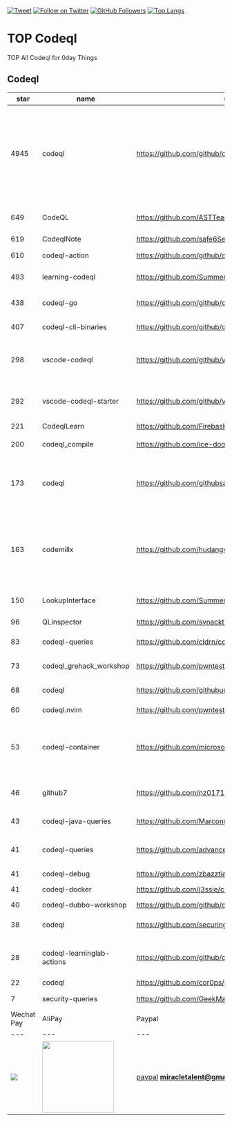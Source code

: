 [![Tweet](https://img.shields.io/twitter/url/http/Hktalent3135773.svg?style=social)](https://twitter.com/intent/follow?screen_name=Hktalent3135773) [![Follow on Twitter](https://img.shields.io/twitter/follow/Hktalent3135773.svg?style=social&label=Follow)](https://twitter.com/intent/follow?screen_name=Hktalent3135773) [![GitHub Followers](https://img.shields.io/github/followers/hktalent.svg?style=social&label=Follow)](https://github.com/hktalent/)
[![Top Langs](https://profile-counter.glitch.me/hktalent/count.svg)](https://51pwn.com)
<!-- header -->
# TOP Codeql
TOP All Codeql for 0day  Things
## Codeql
|star|name|url|des|
|---|---|---|---|
|4945|codeql|https://github.com/github/codeql|CodeQL: the libraries and queries that power security researchers around the world, as well as code scanning in GitHub Advanced Security (code scanning), LGTM.com, and LGTM Enterprise|
|649|CodeQL|https://github.com/ASTTeam/CodeQL|《深入理解CodeQL》Finding vulnerabilities with CodeQL.|
|619|CodeqlNote|https://github.com/safe6Sec/CodeqlNote|Codeql学习笔记|
|610|codeql-action|https://github.com/github/codeql-action|Actions for running CodeQL analysis|
|493|learning-codeql|https://github.com/SummerSec/learning-codeql|CodeQL Java 全网最全的中文学习资料|
|438|codeql-go|https://github.com/github/codeql-go|The CodeQL extractor and libraries for Go.|
|407|codeql-cli-binaries|https://github.com/github/codeql-cli-binaries|Binaries for the CodeQL CLI|
|298|vscode-codeql|https://github.com/github/vscode-codeql|An extension for Visual Studio Code that adds rich language support for CodeQL|
|292|vscode-codeql-starter|https://github.com/github/vscode-codeql-starter|Starter workspace to use with the CodeQL extension for Visual Studio Code.|
|221|CodeqlLearn|https://github.com/Firebasky/CodeqlLearn|记录学习codeql的过程|
|200|codeql_compile|https://github.com/ice-doom/codeql_compile|自动反编译闭源应用，创建codeql数据库|
|173|codeql|https://github.com/githubsatelliteworkshops/codeql|GitHub Satellite 2020 workshops on finding security vulnerabilities with CodeQL for Java/JavaScript.|
|163|codemillx|https://github.com/hudangwei/codemillx|codemillx is a tool for CodeQL, extract the comments in the code and generate codeql module. 强化Go开源项目安全检测(内含开源项目漏洞挖掘方法)|
|150|LookupInterface|https://github.com/SummerSec/LookupInterface|CodeQL 寻找 JNDI利用 Lookup接口|
|96|QLinspector|https://github.com/synacktiv/QLinspector|Finding Java gadget chains with CodeQL|
|83|codeql-queries|https://github.com/cldrn/codeql-queries|My CodeQL queries collection|
|73|codeql_grehack_workshop|https://github.com/pwntester/codeql_grehack_workshop|GreHack 2021 CodeQL for Java workshop|
|68|codeql|https://github.com/githubuniverseworkshops/codeql|CodeQL workshops for GitHub Universe|
|60|codeql.nvim|https://github.com/pwntester/codeql.nvim|CodeQL plugin for Neovim|
|53|codeql-container|https://github.com/microsoft/codeql-container|Prepackaged and precompiled github codeql container for rapid analysis, deployment and development.|
|46|github7|https://github.com/nz017112/github7|Starter workspace to use with the CodeQL extension for Visual Studio Code.|
|43|codeql-java-queries|https://github.com/Marcono1234/codeql-java-queries|Personal LGTM CodeQL queries|
|41|codeql-queries|https://github.com/advanced-security/codeql-queries|GitHub's Field Team's CodeQL Custom Queries, Suites, and Configurations|
|41|codeql-debug|https://github.com/zbazztian/codeql-debug||
|41|codeql-docker|https://github.com/j3ssie/codeql-docker|Ready to use docker image for CodeQL|
|40|codeql-dubbo-workshop|https://github.com/github/codeql-dubbo-workshop||
|38|codeql|https://github.com/securingdev/codeql|Custom / Experimental CodeQL queries|
|28|codeql-learninglab-actions|https://github.com/github/codeql-learninglab-actions|Actions and Images for use in Learning Lab courses for CodeQL|
|22|codeql|https://github.com/cor0ps/codeql|收集规则|
|7|security-queries|https://github.com/GeekMasher/security-queries|CodeQL Security Queries|# Donation
| Wechat Pay | AliPay | Paypal | BTC Pay |BCH Pay |
| --- | --- | --- | --- | --- |
|<img src=https://github.com/hktalent/myhktools/blob/master/md/wc.png>|<img width=166 src=https://github.com/hktalent/myhktools/blob/master/md/zfb.png>|[paypal](https://www.paypal.me/pwned2019) **miracletalent@gmail.com**|<img width=166 src=https://github.com/hktalent/myhktools/blob/master/md/BTC.png>|<img width=166 src=https://github.com/hktalent/myhktools/blob/master/md/BCH.jpg>|

